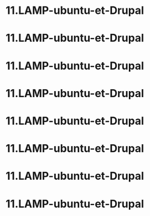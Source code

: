 # 11.LAMP-ubuntu-et-Drupal
# 11.LAMP-ubuntu-et-Drupal
# 11.LAMP-ubuntu-et-Drupal
# 11.LAMP-ubuntu-et-Drupal
# 11.LAMP-ubuntu-et-Drupal
# 11.LAMP-ubuntu-et-Drupal
# 11.LAMP-ubuntu-et-Drupal
# 11.LAMP-ubuntu-et-Drupal
